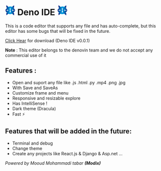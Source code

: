 # <img src="./build/icon.png" style="width:33px"/> Deno IDE <img src="./build/icon.png" style="width:33px"/>
This is a code editor that supports any file and has auto-complete, but this editor has some bugs that will be fixed in the future.

[Click Hear](https://github.com/MooudMohammady/electron-deno-IDE/releases/download/v0.0.1/Deno.IDE.Setup.v0.0.1.zip) for download (Deno IDE v0.0.1) 

**Note** : This editor belongs to the denovin team and we do not accept any commercial use of it

## Features :
- Open and suport any file like .js .html .py .mp4 .png .jpg
- With Save and SaveAs
- Customize frame and menu
- Responsive and resizable explore
- Has IntelliSense !
- Dark theme (Dracula)
- Fast ⚡

## Features that will be added in the future:

- Terminal and debug
- Change theme
- Create any projects like React.js & Django & Asp.net ...

_Powered by Mooud Mohammadi tabar **(Modix)**_
